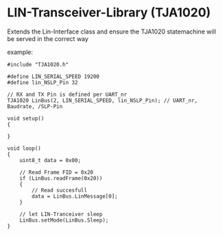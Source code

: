 # LIN-Transceiver-Library (TJA1020)

Extends the Lin-Interface class and ensure the TJA1020 statemachine will be served in the correct way

example:

    #include "TJA1020.h"

    #define LIN_SERIAL_SPEED 19200
    #define lin_NSLP_Pin 32

    // RX and TX Pin is defined per UART_nr
    TJA1020 LinBus(2, LIN_SERIAL_SPEED, lin_NSLP_Pin); // UART_nr, Baudrate, /SLP-Pin

    void setup()
    {

    }

    void loop()
    {
        uint8_t data = 0x00;

        // Read Frame FID = 0x20
        if (LinBus.readFrame(0x20))
        {
            // Read succesfull
            data = LinBus.LinMessage[0];
        }

        // let LIN-Tranceiver sleep
        LinBus.setMode(LinBus.Sleep);
    }
